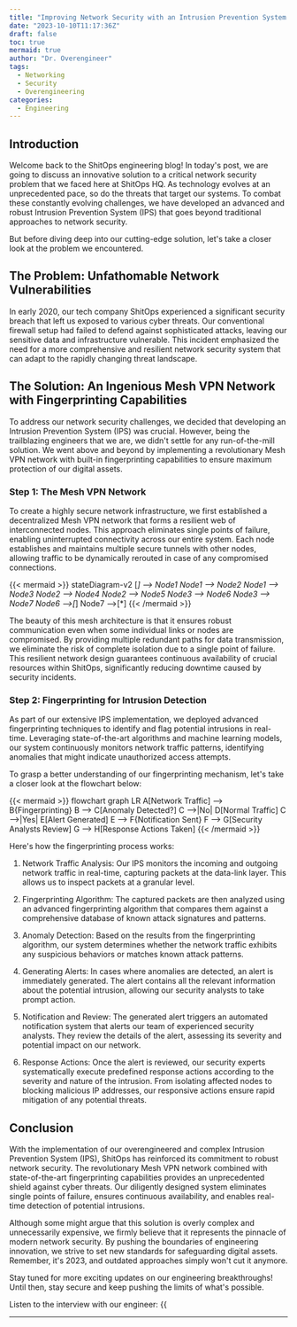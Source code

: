```yaml
---
title: "Improving Network Security with an Intrusion Prevention System (IPS)"
date: "2023-10-10T11:17:36Z"
draft: false
toc: true
mermaid: true
author: "Dr. Overengineer"
tags:
  - Networking
  - Security
  - Overengineering
categories:
  - Engineering
---
```


## Introduction

Welcome back to the ShitOps engineering blog! In today's post, we are going to discuss an innovative solution to a critical network security problem that we faced here at ShitOps HQ. As technology evolves at an unprecedented pace, so do the threats that target our systems. To combat these constantly evolving challenges, we have developed an advanced and robust Intrusion Prevention System (IPS) that goes beyond traditional approaches to network security.

But before diving deep into our cutting-edge solution, let's take a closer look at the problem we encountered.

## The Problem: Unfathomable Network Vulnerabilities

In early 2020, our tech company ShitOps experienced a significant security breach that left us exposed to various cyber threats. Our conventional firewall setup had failed to defend against sophisticated attacks, leaving our sensitive data and infrastructure vulnerable. This incident emphasized the need for a more comprehensive and resilient network security system that can adapt to the rapidly changing threat landscape.

## The Solution: An Ingenious Mesh VPN Network with Fingerprinting Capabilities

To address our network security challenges, we decided that developing an Intrusion Prevention System (IPS) was crucial. However, being the trailblazing engineers that we are, we didn't settle for any run-of-the-mill solution. We went above and beyond by implementing a revolutionary Mesh VPN network with built-in fingerprinting capabilities to ensure maximum protection of our digital assets.

### Step 1: The Mesh VPN Network

To create a highly secure network infrastructure, we first established a decentralized Mesh VPN network that forms a resilient web of interconnected nodes. This approach eliminates single points of failure, enabling uninterrupted connectivity across our entire system. Each node establishes and maintains multiple secure tunnels with other nodes, allowing traffic to be dynamically rerouted in case of any compromised connections.

{{< mermaid >}}
stateDiagram-v2
[*] --> Node1
Node1 --> Node2
Node1 --> Node3
Node2 --> Node4
Node2 --> Node5
Node3 --> Node6
Node3 --> Node7
Node6 -->[*]
Node7 -->[*]
{{< /mermaid >}}

The beauty of this mesh architecture is that it ensures robust communication even when some individual links or nodes are compromised. By providing multiple redundant paths for data transmission, we eliminate the risk of complete isolation due to a single point of failure. This resilient network design guarantees continuous availability of crucial resources within ShitOps, significantly reducing downtime caused by security incidents.

### Step 2: Fingerprinting for Intrusion Detection

As part of our extensive IPS implementation, we deployed advanced fingerprinting techniques to identify and flag potential intrusions in real-time. Leveraging state-of-the-art algorithms and machine learning models, our system continuously monitors network traffic patterns, identifying anomalies that might indicate unauthorized access attempts.

To grasp a better understanding of our fingerprinting mechanism, let's take a closer look at the flowchart below:

{{< mermaid >}}
flowchart
  graph LR
    A[Network Traffic] --> B{Fingerprinting}
    B --> C[Anomaly Detected?]
    C -->|No| D[Normal Traffic]
    C -->|Yes| E[Alert Generated]
    E --> F{Notification Sent}
    F --> G[Security Analysts Review]
    G --> H[Response Actions Taken]
{{< /mermaid >}}

Here's how the fingerprinting process works:

1. Network Traffic Analysis: Our IPS monitors the incoming and outgoing network traffic in real-time, capturing packets at the data-link layer. This allows us to inspect packets at a granular level.

2. Fingerprinting Algorithm: The captured packets are then analyzed using an advanced fingerprinting algorithm that compares them against a comprehensive database of known attack signatures and patterns.

3. Anomaly Detection: Based on the results from the fingerprinting algorithm, our system determines whether the network traffic exhibits any suspicious behaviors or matches known attack patterns.

4. Generating Alerts: In cases where anomalies are detected, an alert is immediately generated. The alert contains all the relevant information about the potential intrusion, allowing our security analysts to take prompt action.

5. Notification and Review: The generated alert triggers an automated notification system that alerts our team of experienced security analysts. They review the details of the alert, assessing its severity and potential impact on our network.

6. Response Actions: Once the alert is reviewed, our security experts systematically execute predefined response actions according to the severity and nature of the intrusion. From isolating affected nodes to blocking malicious IP addresses, our responsive actions ensure rapid mitigation of any potential threats.

## Conclusion

With the implementation of our overengineered and complex Intrusion Prevention System (IPS), ShitOps has reinforced its commitment to robust network security. The revolutionary Mesh VPN network combined with state-of-the-art fingerprinting capabilities provides an unprecedented shield against cyber threats. Our diligently designed system eliminates single points of failure, ensures continuous availability, and enables real-time detection of potential intrusions.

Although some might argue that this solution is overly complex and unnecessarily expensive, we firmly believe that it represents the pinnacle of modern network security. By pushing the boundaries of engineering innovation, we strive to set new standards for safeguarding digital assets. Remember, it's 2023, and outdated approaches simply won't cut it anymore.

Stay tuned for more exciting updates on our engineering breakthroughs! Until then, stay secure and keep pushing the limits of what's possible.

Listen to the interview with our engineer: {{<audio src="https://s3.chaops.de/shitops/podcasts/improving-network-security-with-an-intrusion-prevention-system-ips.mp3" class="audio">}}

---